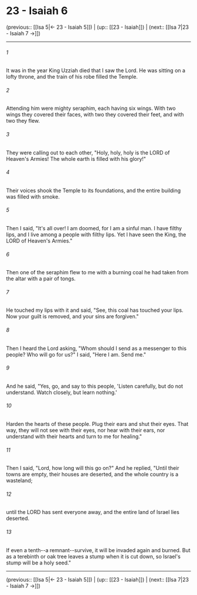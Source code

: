 # 23 - Isaiah 6

(previous:: [[Isa 5|← 23 - Isaiah 5]]) | (up:: [[23 - Isaiah]]) | (next:: [[Isa 7|23 - Isaiah 7 →]])

***


###### 1 
It was in the year King Uzziah died that I saw the Lord. He was sitting on a lofty throne, and the train of his robe filled the Temple. 

###### 2 
Attending him were mighty seraphim, each having six wings. With two wings they covered their faces, with two they covered their feet, and with two they flew. 

###### 3 
They were calling out to each other, "Holy, holy, holy is the LORD of Heaven's Armies! The whole earth is filled with his glory!" 

###### 4 
Their voices shook the Temple to its foundations, and the entire building was filled with smoke. 

###### 5 
Then I said, "It's all over! I am doomed, for I am a sinful man. I have filthy lips, and I live among a people with filthy lips. Yet I have seen the King, the LORD of Heaven's Armies." 

###### 6 
Then one of the seraphim flew to me with a burning coal he had taken from the altar with a pair of tongs. 

###### 7 
He touched my lips with it and said, "See, this coal has touched your lips. Now your guilt is removed, and your sins are forgiven." 

###### 8 
Then I heard the Lord asking, "Whom should I send as a messenger to this people? Who will go for us?" I said, "Here I am. Send me." 

###### 9 
And he said, "Yes, go, and say to this people, 'Listen carefully, but do not understand. Watch closely, but learn nothing.' 

###### 10 
Harden the hearts of these people. Plug their ears and shut their eyes. That way, they will not see with their eyes, nor hear with their ears, nor understand with their hearts and turn to me for healing." 

###### 11 
Then I said, "Lord, how long will this go on?" And he replied, "Until their towns are empty, their houses are deserted, and the whole country is a wasteland; 

###### 12 
until the LORD has sent everyone away, and the entire land of Israel lies deserted. 

###### 13 
If even a tenth--a remnant--survive, it will be invaded again and burned. But as a terebinth or oak tree leaves a stump when it is cut down, so Israel's stump will be a holy seed."

***

(previous:: [[Isa 5|← 23 - Isaiah 5]]) | (up:: [[23 - Isaiah]]) | (next:: [[Isa 7|23 - Isaiah 7 →]])
